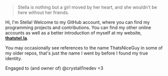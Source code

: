 > Stella is nothing but a girl moved by her heart, and she wouldn't be here without her friends.

Hi, I'm Stella! Welcome to my GitHub account, where you can find my programming projects and contributions. You can find my other online accounts as well as a better introduction of myself at my website, [**thatstel.la**](https://thatstel.la).

You may occasionally see references to the name ThatsNiceGuy in some of my older repos, that's just the name I went by before I found my true identity.

Engaged to (and owner of) @crystall1nedev <3
